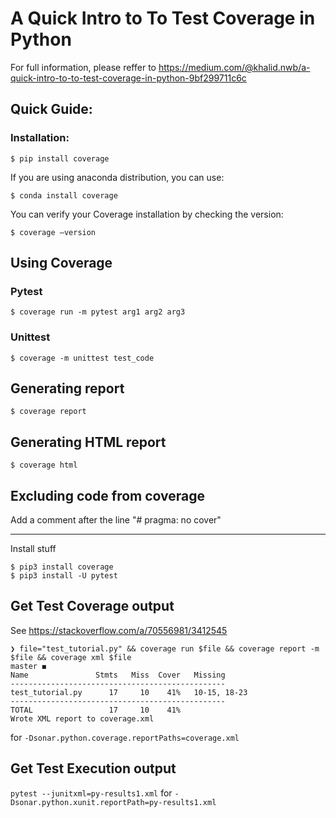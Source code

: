 # A Quick Intro to To Test Coverage in Python
For full information, please reffer to https://medium.com/@khalid.nwb/a-quick-intro-to-to-test-coverage-in-python-9bf299711c6c
## Quick Guide:
### Installation:
```text
$ pip install coverage
```
If you are using anaconda distribution, you can use:
```text
$ conda install coverage
```

You can verify your Coverage installation by checking the version:
```text
$ coverage –version
```

## Using Coverage
### Pytest
```text
$ coverage run -m pytest arg1 arg2 arg3
```

### Unittest
```text
$ coverage -m unittest test_code
```

## Generating report
```text
$ coverage report
```

## Generating HTML report
```text
$ coverage html
```
## Excluding code from coverage
Add a comment after the line "# pragma: no cover"


------
Install stuff
```text
$ pip3 install coverage
$ pip3 install -U pytest
```

## Get Test Coverage output
See https://stackoverflow.com/a/70556981/3412545
```text
❯ file="test_tutorial.py" && coverage run $file && coverage report -m $file && coverage xml $file                                                                                                                                                           master ◼
Name               Stmts   Miss  Cover   Missing
------------------------------------------------
test_tutorial.py      17     10    41%   10-15, 18-23
------------------------------------------------
TOTAL                 17     10    41%
Wrote XML report to coverage.xml
```
for
`-Dsonar.python.coverage.reportPaths=coverage.xml`

## Get Test Execution output
`pytest --junitxml=py-results1.xml`
for
`-Dsonar.python.xunit.reportPath=py-results1.xml`
